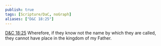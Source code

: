 ```yaml
---
publish: true
tags: [Scripture/DaC, noGraph]
aliases: ["D&C 18:25"]
---
```

[D&C 18:25](https://churchofjesuschrist.org/study/scriptures/dc-testament/dc/18?lang=eng&id=p25#p25) Wherefore, if they know not the name by which they are called, they cannot have place in the kingdom of my Father.
